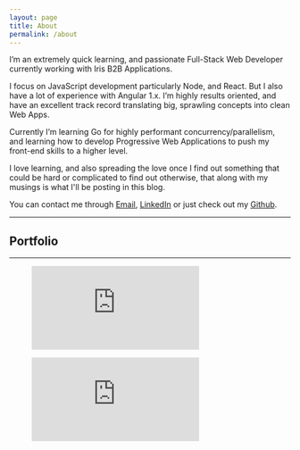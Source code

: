 ```yaml
---
layout: page
title: About
permalink: /about
---
```


I’m an extremely quick learning, and passionate Full-Stack Web Developer
currently working with Iris B2B Applications.

I focus on JavaScript development particularly Node, and React. But I also have
a lot of experience with Angular 1.x. I’m highly results oriented, and have an
excellent track record translating big, sprawling concepts into clean Web Apps.

Currently I’m learning Go for highly performant concurrency/parallelism, and
learning how to develop Progressive Web Applications to push my front-end skills
to a higher level.

I love learning, and also spreading the love once I find out something that
could be hard or complicated to find out otherwise, that along with my musings
is what I'll be posting in this blog.

You can contact me through [Email](mailto:erick.romero.dev@gmail.com),
[LinkedIn](https://www.linkedin.com/in/erick5) or just check out my
[Github](https://github.com/Zyst).

<hr />

## Portfolio

<div id="gridfolio"></div>

<script src="https://cdnjs.cloudflare.com/ajax/libs/require.js/2.2.0/require.min.js" type="text/javascript"></script>

<script src="../assets/gridfolio/index.js" type="text/javascript"></script>

<hr />

<figure>
  <embed src="https://wakatime.com/share/@Zyst/9732c34b-a86a-419f-a2ef-aa9e20cf9f07.svg" />
</figure>

<figure>
  <embed src="https://wakatime.com/share/@Zyst/b60c7342-2d65-4966-b073-776b89511355.svg" />
</figure>
